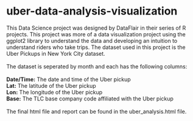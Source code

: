 # uber-data-analysis-visualization

This Data Science project was designed by DataFlair in their series of R projects. This project was more of a data visualization project using the ggplot2 library to understand the data and developing an intuition to understand riders who take trips. The dataset used in this project is the Uber Pickups in New York City dataset.
<br>
<br>
The dataset is seperated by month and each has the following columns: <br> <br>
**Date/Time:** The date and time of the Uber pickup <br>
**Lat:** The latitude of the Uber pickup <br>
**Lon:** The longitude of the Uber pickup <br>
**Base:** The TLC base company code affiliated with the Uber pickup 
<br>
<br> 
The final html file and report can be found in the uber_analysis.html file.
